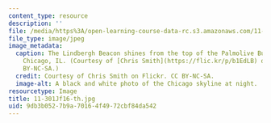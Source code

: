 ```yaml
---
content_type: resource
description: ''
file: /media/https%3A/open-learning-course-data-rc.s3.amazonaws.com/11-301j-introduction-to-urban-design-and-development-fall-2016/9db3b0527b9a70164f4972cbf84da542_11-301Jf16-th.jpg
file_type: image/jpeg
image_metadata:
  caption: The Lindbergh Beacon shines from the top of the Palmolive Building in downtown
    Chicago, IL. (Courtesy of [Chris Smith](https://flic.kr/p/b1EdLB) on Flickr. CC
    BY-NC-SA.)
  credit: Courtesy of Chris Smith on Flickr. CC BY-NC-SA.
  image-alt: A black and white photo of the Chicago skyline at night.
resourcetype: Image
title: 11-301Jf16-th.jpg
uid: 9db3b052-7b9a-7016-4f49-72cbf84da542
---
```

